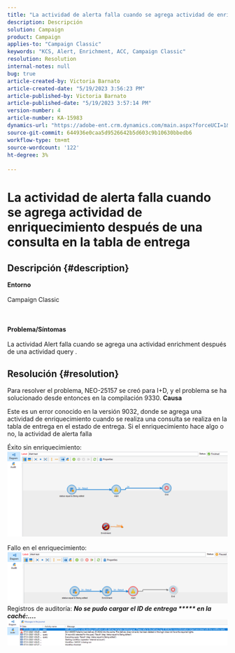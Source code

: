 ```yaml
---
title: "La actividad de alerta falla cuando se agrega actividad de enriquecimiento después de la consulta en la tabla de entrega"
description: Descripción
solution: Campaign
product: Campaign
applies-to: "Campaign Classic"
keywords: "KCS, Alert, Enrichment, ACC, Campaign Classic"
resolution: Resolution
internal-notes: null
bug: true
article-created-by: Victoria Barnato
article-created-date: "5/19/2023 3:56:23 PM"
article-published-by: Victoria Barnato
article-published-date: "5/19/2023 3:57:14 PM"
version-number: 4
article-number: KA-15983
dynamics-url: "https://adobe-ent.crm.dynamics.com/main.aspx?forceUCI=1&pagetype=entityrecord&etn=knowledgearticle&id=aab685b1-5df6-ed11-8848-6045bd0065b6"
source-git-commit: 644936e0caa5d9526642b5d603c9b10630bbedb6
workflow-type: tm+mt
source-wordcount: '122'
ht-degree: 3%

---
```


# La actividad de alerta falla cuando se agrega actividad de enriquecimiento después de una consulta en la tabla de entrega

## Descripción {#description}

<b>Entorno</b><br><br>Campaign Classic<br><br><br><br><b>Problema/Síntomas</b><br><br>La actividad Alert falla cuando se agrega una actividad enrichment después de una actividad query . <br>

## Resolución {#resolution}


Para resolver el problema, NEO-25157 se creó para I+D, y el problema se ha solucionado desde entonces en la compilación 9330.
<b>Causa</b>


Este es un error conocido en la versión 9032, donde se agrega una actividad de enriquecimiento cuando se realiza una consulta<b> </b>se realiza en la tabla de entrega en el estado de entrega. Si el enriquecimiento hace algo o no, la actividad de alerta falla

Éxito sin enriquecimiento:
![](assets/ab975c07-d043-ed11-bba2-0022480868ff.png)

Fallo en el enriquecimiento:
![](assets/ad975c07-d043-ed11-bba2-0022480868ff.png)
Registros de auditoría: <b>*No se pudo cargar el ID de entrega \*\*\*\*\* en la caché:....</b>*
![](assets/ac975c07-d043-ed11-bba2-0022480868ff.png)
